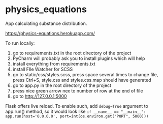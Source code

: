 # physics_equations

App calculating substance distribution.

https://physics-equations.herokuapp.com/

To run locally:

1. go to requirements.txt in the root directory of the project
2. PyCharm will probably ask you to install plugins which will help
3. install everything from requirements.txt
4. install FIle Watcher for SCSS
5. go to static/css/styles.scss, press space several times to change file, press Ctrl+S, style.css and styles.css.map should have generated
6. go to app.py in the root directory of the project
7. press nice green arrow nex to number of row at the end of file
8. go to http://127.0.0.1:5000

Flask offers live reload. To enable such, add `debug=True` argument to app.run() method, so it would look like
`
if __name__ == "__main__":
    app.run(host='0.0.0.0', port=int(os.environ.get("PORT", 5000)))
`
